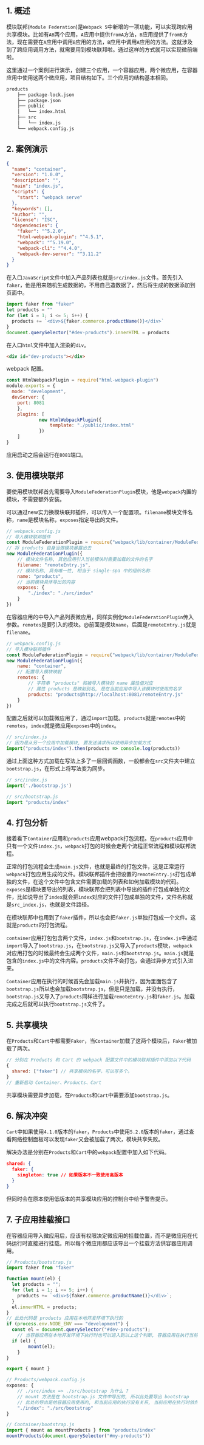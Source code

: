 ## 1. 概述

模块联邦(```Module Federation```)是```Webpack 5```中新增的一项功能，可以实现跨应用共享模块。比如有```AB```两个应用，```A```应用中提供```fromA```方法，```B```应用提供了```fromB```方法，现在需要在```A```应用中调用```B```应用的方法，```B```应用中调用```A```应用的方法。这就涉及到了跨应用调用方法，就需要用到模块联邦啦。通过这样的方式就可以实现微前端啦。

这里通过一个案例进行演示，创建三个应用，一个容器应用，两个微应用，在容器应用中使用这两个微应用，项目结构如下。三个应用的结构基本相同。

```s
products
    ├── package-lock.json
    ├── package.json
    ├── public
    │   └── index.html
    ├── src
    │   └── index.js
    └── webpack.config.js
```

## 2. 案例演示

```json
{
  "name": "container",
  "version": "1.0.0",
  "description": "",
  "main": "index.js",
  "scripts": {
    "start": "webpack serve"
  },
  "keywords": [],
  "author": "",
  "license": "ISC",
  "dependencies": {
    "faker": "^5.2.0",
    "html-webpack-plugin": "^4.5.1",
    "webpack": "^5.19.0",
    "webpack-cli": "^4.4.0",
    "webpack-dev-server": "^3.11.2"
  }
}
```

在入口```JavaScript```文件中加入产品列表也就是```src/index.js```文件。首先引入```faker```，他是用来随机生成数据的，不用自己造数据了，然后将生成的数据添加到页面中。

```js
import faker from "faker"
let products = ""
for (let i = 1; i <= 5; i++) {
  products += `<div>${faker.commerce.productName()}</div>`
}
document.querySelector("#dev-products").innerHTML = products
```

在入口```html```文件中加入渲染的```div```。

```html
<div id="dev-products"></div>
```

webpack 配置。

```js
const HtmlWebpackPlugin = require("html-webpack-plugin")
module.exports = {
  mode: "development",
  devServer: {
    port: 8081 
	},
	plugins: [
			new HtmlWebpackPlugin({
				template: "./public/index.html"
			})
	] 
}
```

应用启动之后会运行在```8081```端口。

## 3. 使用模块联邦

要使用模块联邦首先需要导入```ModuleFederationPlugin```模块，他是```webpack```内置的模块，不需要额外安装。

可以通过new实力换模块联邦插件，可以传入一个配置项。```filename```模块文件名称，```name```是模块名称，```exposes```指定导出的文件。

```js
// webpack.config.js
// 导入模块联邦插件
const ModuleFederationPlugin = require("webpack/lib/container/ModuleFederationPlugin")
// 将 products 自身当做模块暴露出去 
new ModuleFederationPlugin({
	// 模块文件名称, 其他应用引入当前模块时需要加载的文件的名字 
	filename: "remoteEntry.js",
	// 模块名称, 具有唯一性, 相当于 single-spa 中的组织名称 
	name: "products",
	// 当前模块具体导出的内容 
	exposes: {
		"./index": "./src/index"
	}
})
```

在容器应用的中导入产品列表微应用，同样实例化```ModuleFederationPlugin```传入参数。```remotes```是要引入的模块。@前面是模块```name```，后面是```remoteEntry.js```就是```filename```。

```js
// webpack.config.js
// 导入模块联邦插件
const ModuleFederationPlugin = require("webpack/lib/container/ModuleFederationPlugin")
new ModuleFederationPlugin({ 
	name: "container",
	// 配置导入模块映射
	remotes: {
		// 字符串 "products" 和被导入模块的 name 属性值对应
		// 属性 products 是映射别名, 是在当前应用中导入该模块时使用的名字 
		products: "products@http://localhost:8081/remoteEntry.js"
	}
})
```

配置之后就可以加载微应用了，通过```import```加载。```products```就是```remotes```中的```remotes```，```index```就是微应用```exposes```中的```index```。

```js
// src/index.js
// 因为是从另一个应用中加载模块, 要发送请求所以使用异步加载方式 
import("products/index").then(products => console.log(products))
```

通过上面这种方式加载在写法上多了一层回调函数，一般都会在```src```文件夹中建立```bootstrap.js```，在形式上将写法变为同步。

```js
// src/index.js
import('./bootstrap.js')
```

```js
// src/bootstrap.js
import "products/index"
```

## 4. 打包分析

接着看下```Container```应用和```products```应用webpack打包流程。在```products```应用中只有一个文件```index.js```，```webpack```打包的时候会走两个流程正常流程和模块联邦流程。

正常的打包流程会生成```main.js```文件，也就是最终的打包文件，这是正常运行```webpack```打包应用生成的文件。模块联邦插件会把设置的```remoteEntry.js```打包成单独的文件，在这个文件中包含文件需要加载的列表和如何加载模块的代码。```exposes```是模块要导出的列表，模块联邦会把列表中导出的插件打包成单独的文件，比如说导出了```index```就会把```index```对应的文件打包成单独的文件，文件名称就是```src_index.js```，也就是文件路径。

在模块联邦中也用到了```faker```插件，所以也会把```faker.js```单独打包成一个文件。这就是```products```的打包流程。

```container```应用打包包含两个文件，```index.js```和```bootstrap.js```，在```index.js```中通过```import```导入了```bootstrap.js```，在```bootstrap.js```又导入了```products```模块，```webpack```对应用打包的时候最终会生成两个文件，```main.js```和```bootstrap.js```。```main.js```就是包含的```index.js```中的文件内容。```products```文件不会打包，会通过异步方式引入进来。

```Container```应用在执行的时候首先会加载```main.js```并执行，因为里面包含了```bootstrap.js```所以也会加载```bootstrap.js```，但是只是加载，并没有执行，```bootstrap.js```又导入了```products```同样进行加载```remoteEntry.js```和```faker.js```。加载完成之后就可以执行```bootstrap.js```文件了。

## 5. 共享模块

在```Products```和```Cart```中都需要```Faker```，当```Container```加载了这两个模块后，```Faker```被加载了两次。

```js
// 分别在 Products 和 Cart 的 webpack 配置文件中的模块联邦插件中添加以下代码 
{
  shared: ["faker"] // 共享模块的名字，可以写多个。
}
// 重新启动 Container、Products、Cart
```

共享模块需要异步加载，在```Products```和```Cart```中需要添加```bootstrap.js```。

## 6. 解决冲突

```Cart```中如果使用```4.1.0```版本的```faker```，```Products```中使用```5.2.0```版本的```faker```，通过查看网络控制面板可以发现```faker```又会被加载了两次，模块共享失败。

解决办法是分别在```Products```和```Cart```中的```webpack```配置中加入如下代码。

```json
shared: {
  faker: {
    singleton: true // 如果版本不一致使用高版本
  }
}
```

但同时会在原本使用低版本的共享模块应用的控制台中给予警告提示。

## 7. 子应用挂载接口

在容器应用导入微应用后，应该有权限决定微应用的挂载位置，而不是微应用在代码运行时直接进行挂载。所以每个微应用都应该导出一个挂载方法供容器应用调用。

```js
// Products/bootstrap.js
import faker from "faker"

function mount(el) {
  let products = "";
  for (let i = 1; i <= 5; i++) {
    products += `<div>${faker.commerce.productName()}</div>`;
  }
  el.innerHTML = products;
}
// 此处代码是 products 应用在本地开发环境下执行的 
if (process.env.NODE_ENV === "development") {
  const el = document.querySelector("#dev-products");
	// 当容器应用在本地开发环境下执行时也可以进入到以上这个判断, 容器应用在执行当前代码时肯定是获取不到dev-products 元素的, 所以此处还需要对 el 进行判断.
  if (el) {
		mount(el);
	}
}

export { mount }
```

```js
// Products/webpack.config.js
exposes: {
	// ./src/index => ./src/bootstrap 为什么 ?
	// mount 方法是在 bootstrap.js 文件中导出的, 所以此处要导出 bootstrap
	// 此处的导出是给容器应用使用的, 和当前应用的执行没有关系, 当前应用在执行时依然先执行 index 
	"./index": "./src/bootstrap"
}
```

```js
// Container/bootstrap.js
import { mount as mountProducts } from "products/index"
mountProducts(document.querySelector("#my-products"))
```
